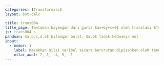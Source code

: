 ```yaml
---
categories: [Transformasi]
layout: bot-calc

title: trans004
title_page: Tentukan bayangan dari garis $ax+by+c=0$ oleh translasi $T=(d,e)$
js: trans004_s
panduan: $a,b,c,d,e$ bilangan bulat. $a,b$ tidak keduanya nol
input:
  - nomor: 1
    label: Masukkan nilai varibel secara berurutan dipisahkan oleh tanda koma
    nilai_awal: 2, 1, -4, 5, -1
---
```

